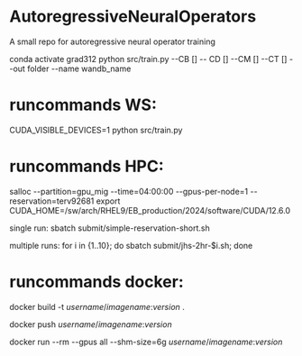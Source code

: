 # AutoregressiveNeuralOperators
A small repo for autoregressive neural operator training


conda activate grad312
python src/train.py --CB [] -- CD [] --CM [] --CT [] --out folder --name wandb_name


# runcommands WS:
CUDA_VISIBLE_DEVICES=1 python src/train.py 

# runcommands HPC:
salloc --partition=gpu_mig --time=04:00:00 --gpus-per-node=1 --reservation=terv92681
export CUDA_HOME=/sw/arch/RHEL9/EB_production/2024/software/CUDA/12.6.0

single run:
sbatch submit/simple-reservation-short.sh

multiple runs:
for i in {1..10}; do sbatch submit/jhs-2hr-$i.sh; done

# runcommands docker:
docker build -t _username_/_imagename_:_version_ .

docker push _username_/_imagename_:_version_

docker run --rm --gpus all --shm-size=6g _username_/_imagename_:_version_